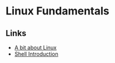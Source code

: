 # Linux Fundamentals

## Links

- [A bit about Linux](./linux.md)
- [Shell Introduction](./shell-intro.md)
